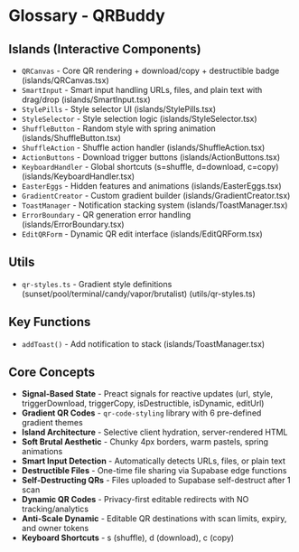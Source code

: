 # Glossary - QRBuddy

## Islands (Interactive Components)

- `QRCanvas` - Core QR rendering + download/copy + destructible badge
  (islands/QRCanvas.tsx)
- `SmartInput` - Smart input handling URLs, files, and plain text with
  drag/drop (islands/SmartInput.tsx)
- `StylePills` - Style selector UI (islands/StylePills.tsx)
- `StyleSelector` - Style selection logic (islands/StyleSelector.tsx)
- `ShuffleButton` - Random style with spring animation
  (islands/ShuffleButton.tsx)
- `ShuffleAction` - Shuffle action handler (islands/ShuffleAction.tsx)
- `ActionButtons` - Download trigger buttons (islands/ActionButtons.tsx)
- `KeyboardHandler` - Global shortcuts (s=shuffle, d=download, c=copy)
  (islands/KeyboardHandler.tsx)
- `EasterEggs` - Hidden features and animations (islands/EasterEggs.tsx)
- `GradientCreator` - Custom gradient builder (islands/GradientCreator.tsx)
- `ToastManager` - Notification stacking system (islands/ToastManager.tsx)
- `ErrorBoundary` - QR generation error handling (islands/ErrorBoundary.tsx)
- `EditQRForm` - Dynamic QR edit interface (islands/EditQRForm.tsx)

## Utils

- `qr-styles.ts` - Gradient style definitions
  (sunset/pool/terminal/candy/vapor/brutalist) (utils/qr-styles.ts)

## Key Functions

- `addToast()` - Add notification to stack (islands/ToastManager.tsx)

## Core Concepts

- **Signal-Based State** - Preact signals for reactive updates (url, style,
  triggerDownload, triggerCopy, isDestructible, isDynamic, editUrl)
- **Gradient QR Codes** - `qr-code-styling` library with 6 pre-defined gradient
  themes
- **Island Architecture** - Selective client hydration, server-rendered HTML
- **Soft Brutal Aesthetic** - Chunky 4px borders, warm pastels, spring
  animations
- **Smart Input Detection** - Automatically detects URLs, files, or plain text
- **Destructible Files** - One-time file sharing via Supabase edge functions
- **Self-Destructing QRs** - Files uploaded to Supabase self-destruct after 1
  scan
- **Dynamic QR Codes** - Privacy-first editable redirects with NO
  tracking/analytics
- **Anti-Scale Dynamic** - Editable QR destinations with scan limits, expiry,
  and owner tokens
- **Keyboard Shortcuts** - s (shuffle), d (download), c (copy)
